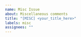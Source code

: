 ```yaml
---
name: Misc Issue
about: Miscellaneous comments
title: "[MISC] <your_title_here>"
labels: misc
assignees: ""
---
```

